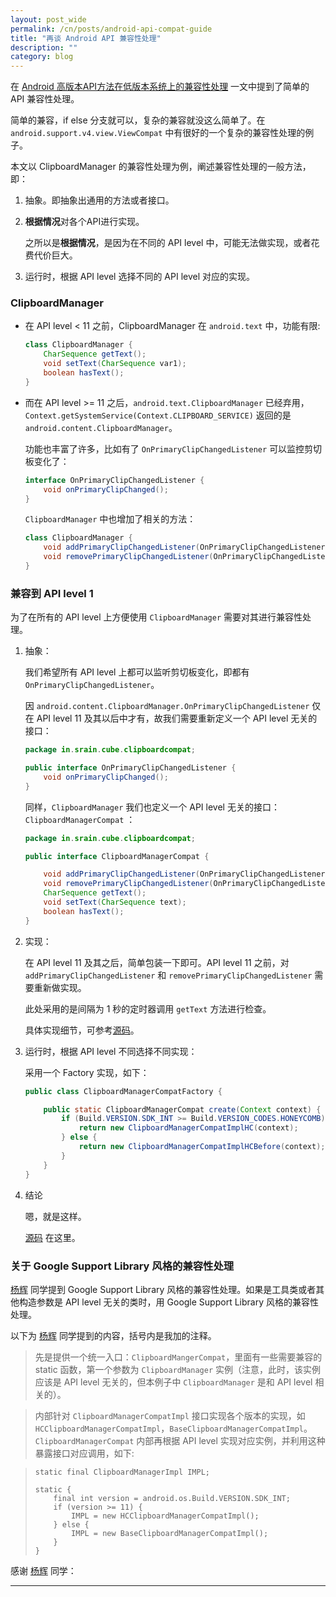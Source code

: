 ```yaml
---
layout: post_wide
permalink: /cn/posts/android-api-compat-guide
title: "再谈 Android API 兼容性处理"
description: ""
category: blog
---
```


在 [Android
高版本API方法在低版本系统上的兼容性处理](http://www.liaohuqiu.net/cn/posts/using-high-api-level-method-compatibly/) 一文中提到了简单的 API 兼容性处理。

简单的兼容，if else 分支就可以，复杂的兼容就没这么简单了。在 `android.support.v4.view.ViewCompat` 中有很好的一个复杂的兼容性处理的例子。

本文以 ClipboardManager 的兼容性处理为例，阐述兼容性处理的一般方法，即：

1.  抽象。即抽象出通用的方法或者接口。
2.  **根据情况**对各个API进行实现。
    
    之所以是**根据情况**，是因为在不同的 API level 中，可能无法做实现，或者花费代价巨大。

3.  运行时，根据 API level 选择不同的 API level 对应的实现。

### ClipboardManager

*  在 API level < 11 之前，ClipboardManager 在 `android.text` 中，功能有限:

    ```java
    class ClipboardManager {
        CharSequence getText();
        void setText(CharSequence var1);
        boolean hasText();
    }
    ```

*   而在 API level >= 11 之后，`android.text.ClipboardManager` 已经弃用，`Context.getSystemService(Context.CLIPBOARD_SERVICE)` 返回的是 `android.content.ClipboardManager`。

    功能也丰富了许多，比如有了 `OnPrimaryClipChangedListener` 可以监控剪切板变化了：

    ```java
    interface OnPrimaryClipChangedListener {
        void onPrimaryClipChanged();
    }
    ```

    `ClipboardManager` 中也增加了相关的方法：

    ```java
    class ClipboardManager {
        void addPrimaryClipChangedListener(OnPrimaryClipChangedListener what);
        void removePrimaryClipChangedListener(OnPrimaryClipChangedListener what);
    }
    ```


### 兼容到 API level 1

为了在所有的 API level 上方便使用 `ClipboardManager` 需要对其进行兼容性处理。

1.  抽象：

    我们希望所有 API level 上都可以监听剪切板变化，即都有 `OnPrimaryClipChangedListener`。

    因 `android.content.ClipboardManager.OnPrimaryClipChangedListener` 仅在 API level 11 及其以后中才有，故我们需要重新定义一个 API level 无关的接口：

    ```java
    package in.srain.cube.clipboardcompat;

    public interface OnPrimaryClipChangedListener {
        void onPrimaryClipChanged();
    }
    ```

    同样，`ClipboardManager` 我们也定义一个 API level 无关的接口： `ClipboardManagerCompat` ：

    ```java
    package in.srain.cube.clipboardcompat;

    public interface ClipboardManagerCompat {

        void addPrimaryClipChangedListener(OnPrimaryClipChangedListener listener);
        void removePrimaryClipChangedListener(OnPrimaryClipChangedListener listener);
        CharSequence getText();
        void setText(CharSequence text);
        boolean hasText();
    }
    ```

2.  实现：

    在 API level 11 及其之后，简单包装一下即可。API level 11 之前，对 `addPrimaryClipChangedListener` 和 `removePrimaryClipChangedListener` 需要重新做实现。

    此处采用的是间隔为 1 秒的定时器调用 `getText` 方法进行检查。

    具体实现细节，可参考[源码][]。

3.  运行时，根据 API level 不同选择不同实现：

    采用一个 Factory 实现，如下：

    ```java
    public class ClipboardManagerCompatFactory {

        public static ClipboardManagerCompat create(Context context) {
            if (Build.VERSION.SDK_INT >= Build.VERSION_CODES.HONEYCOMB) {
                return new ClipboardManagerCompatImplHC(context);
            } else {
                return new ClipboardManagerCompatImplHCBefore(context);
            }
        }
    }
    ```


4.  结论

    嗯，就是这样。

    [源码][] 在这里。

### 关于 Google Support Library 风格的兼容性处理

[杨辉][] 同学提到 Google Support Library 风格的兼容性处理。如果是工具类或者其他构造参数是 API level 无关的类时，用 Google Support Library 风格的兼容性处理。

以下为 [杨辉][] 同学提到的内容，括号内是我加的注释。

>   先是提供一个统一入口：`ClipboardMangerCompat`，里面有一些需要兼容的 static 函数，第一个参数为 `ClipboardManager` 实例（注意，此时，该实例应该是 API level 无关的，但本例子中 `ClipboardManager` 是和 API level 相关的）。

>   内部针对 `ClipboardManagerCompatImpl` 接口实现各个版本的实现，如 `HCClipboardManagerCompatImpl`，`BaseClipboardManagerCompatImpl`。`ClipboardManagerCompat` 内部再根据 API level 实现对应实例，并利用这种暴露接口对应调用，如下:

> ```
> static final ClipboardManagerImpl IMPL;
> 
> static {
>     final int version = android.os.Build.VERSION.SDK_INT;
>     if (version >= 11) {
>         IMPL = new HCClipboardManagerCompatImpl();
>     } else {
>         IMPL = new BaseClipboardManagerCompatImpl();
>     }
> }
> ```

感谢 [杨辉][] 同学：

---
[源码]:     https://github.com/liaohuqiu/android-ClipboardManagerCompat
[杨辉]:     http://weibo.com/u/1869137113
